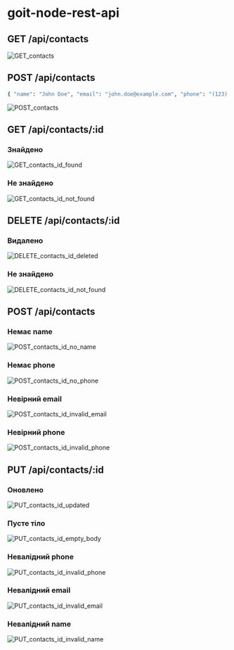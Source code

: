 # goit-node-rest-api

## GET /api/contacts

![GET_contacts](./assets/GET_contacts.png)

## POST /api/contacts

```bash
{ "name": "John Doe", "email": "john.doe@example.com", "phone": "(123) 456-7890" }
```

![POST_contacts](./assets/POST_contacts.png)

## GET /api/contacts/:id

### Знайдено

![GET_contacts_id_found](./assets/GET_contacts_id_found.png)

### Не знайдено

![GET_contacts_id_not_found](./assets/GET_contacts_id_not_found.png)

## DELETE /api/contacts/:id

### Видалено

![DELETE_contacts_id_deleted](./assets/DELETE_contacts_id_deleted.png)

### Не знайдено

![DELETE_contacts_id_not_found](./assets/DELETE_contacts_id_not_found.png)

## POST /api/contacts

### Немає name

![POST_contacts_id_no_name](./assets/POST_contacts_id_no_name.png)

### Немає phone

![POST_contacts_id_no_phone](./assets/POST_contacts_id_no_phone.png)

### Невірний email

![POST_contacts_id_invalid_email](./assets/POST_contacts_id_invalid_email.png)

### Невірний phone

![POST_contacts_id_invalid_phone](./assets/POST_contacts_id_invalid_phone.png)

## PUT /api/contacts/:id

### Оновлено

![PUT_contacts_id_updated](./assets/PUT_contacts_id_updated.png)

### Пусте тіло

![PUT_contacts_id_empty_body](./assets/PUT_contacts_id_empty_body.png)

### Невалідний phone

![PUT_contacts_id_invalid_phone](./assets/PUT_contacts_id_invalid_phone.png)

### Невалідний email

![PUT_contacts_id_invalid_email](./assets/PUT_contacts_id_invalid_email.png)

### Невалідний name

![PUT_contacts_id_invalid_name](./assets/PUT_contacts_id_invalid_name.png)